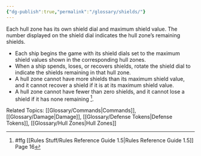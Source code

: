 ```yaml
---
{"dg-publish":true,"permalink":"/glossary/shields/"}
---
```


Each hull zone has its own shield dial and maximum shield value. The number displayed on the shield dial indicates the hull zone’s remaining shields.
- Each ship begins the game with its shield dials set to the maximum shield values shown in the corresponding hull zones.
- When a ship spends, loses, or recovers shields, rotate the shield dial to indicate the shields remaining in that hull zone.
- A hull zone cannot have more shields than its maximum shield value, and it cannot recover a shield if it is at its maximum shield value.
- A hull zone cannot have fewer than zero shields, and it cannot lose a shield if it has none remaining [^1].

Related Topics: [[Glossary/Commands\|Commands]], [[Glossary/Damage\|Damage]], [[Glossary/Defense Tokens\|Defense Tokens]], [[Glossary/Hull Zones\|Hull Zones]]

[^1]: #ffg [[Rules Stuff/Rules Reference Guide 1.5\|Rules Reference Guide 1.5]] Page 16